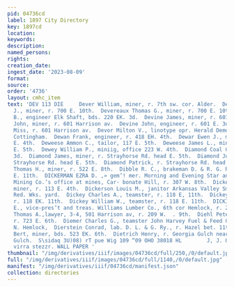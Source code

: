 ```yaml
---
pid: 04736cd
label: 1897 City Directory
key: 1897cd
location: 
keywords: 
description: 
named_persons: 
rights: 
creation_date: 
ingest_date: '2023-08-09'
format: 
source: 
order: '4736'
layout: cmhc_item
text: 'DEV 113 DIE     Dever William, miner, r. 7th sw. cor. Alder.  Devereaux John
  J., miner, r. 700 E. 10th.  Devereaux Thomas G., miner, r. 700 E. 10th.  Devin John
  B., engineer Elk Shaft, bds. 220 EK. 3d.  Devine James, miner, r. 601 E. 3d.  Devine
  John, miner, r. 601 Harrison av.  Devine John, engineer, r. 601 E. 3d.  Devine Mary
  Miss, r. 601 Harrison av.  Devor Milton V., linotype opr. Herald Democrat, r Hotel
  Cottingham.  Dewan Frank, engineer, r. 418 EH. 4th.  Dewar Ewen J., miner, r. 210
  E. 4th.  Deweese Ammon C., tailor, 117 E. 5th.  Deweese James L., mining, r. 117
  E. 5th.  Dewey William P., miniig, office 223 W. 4th.  Diamond Coal Co., 225 W.
  3d.  Diamond James, miner, r. Strayhorse Rd. head E. 5th.  Diamond Julia Mrs., r.
  Strayhorse Rd. head E. 5th.  Diamond Patrick, r. Strayhorse Rd. head E. 5th.  Diamond
  Thomas H., miner, r. 522 E. 8th.  Dibble R. C., brakeman D. & R. G. R. R., r. 108
  E. 11th.  DICKERMAN EZRA D. ,» gem’! mer. Morning and Evening Star and Ward Cons.
  Mining Co.’s office at mines, Car- bonate Hill, r. 307 W. 8th.  Dickerson Frank,
  miner, r. 113 E. 4th.  Dickerson Louis M., janitor Arkansas Valley Smelter, r Harrison
  Red. Wks. yard.  Dickey Charles A., teamster, r. 118 E, 11th.  Dickey John W., teamater,
  r. 118 EK. 11th.  Dickey William W., teamster, r. 118 E. 11th.  DICKINSON CHARLES
  E., vice-pres’t and treas. Williams Lumber Co., 6th cor Hemlock, r. 212 E. 9th.  Dickson
  Thomas A.,lawyer, 3-4, 501 Harrison av, r. 209 W.  . 9th.  Diehl Peter, machinist,
  r. 723 E. 6th.  Diemer Charles G., teamster John Harvey Fuel & Feed Co., r. 509
  N. Hemlock,  Dierstein Conrad, lab. D. L. & G. Ry., r. Hazel bet. 11th and 12th.  Diest
  Bert, miner, bds. 523 EK. 6th.  Dietrich Henry, r. Georgia Gulch near California
  Gulch.  S\sidaq 3U)08) rT pue Wig 109 “09 OHO 38018 HL        J, J. QUINN, zasr
  virra stezzr. WALL PAPER '
thumbnail: "/img/derivatives/iiif/images/04736cd/full/250,/0/default.jpg"
full: "/img/derivatives/iiif/images/04736cd/full/1140,/0/default.jpg"
manifest: "/img/derivatives/iiif/04736cd/manifest.json"
collection: directories
---
```

